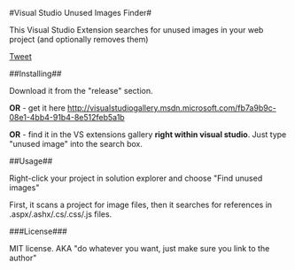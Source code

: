 #Visual Studio Unused Images Finder#

This Visual Studio Extension searches for unused images in your web project (and optionally removes them)

[Tweet](http://twitter.com/share?url=https://github.com/jitbit/vs-unused-image-finder&text=VS%20unused%20images%20finder&via=jitbit&related=jitbit)

##Installing##

Download it from the "release" section.

**OR** - get it here http://visualstudiogallery.msdn.microsoft.com/fb7a9b9c-08e1-4bb4-91b4-8e512feb5a1b

**OR** - find it in the VS extensions gallery **right within visual studio**. Just type "unused image" into the search box.

##Usage##

Right-click your project in solution explorer and choose "Find unused images"

First, it scans a project for image files, then it searches for references in .aspx/.ashx/.cs/.css/.js files.

###License###

MIT license. AKA "do whatever you want, just make sure you link to the author"
